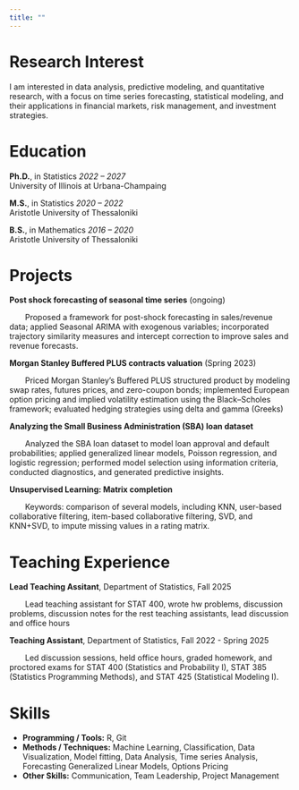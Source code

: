 ```yaml
---
title: ""
---
```


# Research Interest

I am interested in data analysis, predictive modeling, and quantitative research, with a focus on
time series forecasting, statistical modeling, and their applications in financial markets, risk
management, and investment strategies.

# Education

**Ph.D.**, in Statistics *2022 – 2027*<br>
University of Illinois at Urbana-Champaing 

**M.S.**, in Statistics *2020 – 2022*<br>
Aristotle University of Thessaloniki

**B.S.**, in Mathematics  *2016 – 2020*<br>
Aristotle University of Thessaloniki

# Projects

**Post shock forecasting of seasonal time series** (ongoing)<br>
<p style="text-indent: 2em;">
Proposed a framework for post-shock forecasting in sales/revenue data; applied Seasonal ARIMA with exogenous variables; incorporated trajectory similarity measures and intercept correction to improve sales and revenue forecasts.
</p>
  
**Morgan Stanley Buffered PLUS contracts valuation** (Spring 2023)<br>
<p style="text-indent: 2em;">
Priced Morgan Stanley’s Buffered PLUS structured product by modeling swap rates, futures prices, and zero-coupon bonds; implemented European option pricing and implied volatility estimation using the Black–Scholes framework; evaluated hedging strategies using delta and gamma (Greeks)
</p>
  
**Analyzing the Small Business Administration (SBA) loan dataset**<br>
<p style="text-indent: 2em;">
Analyzed the SBA loan dataset to model loan approval and default probabilities; applied generalized linear models, Poisson regression, and logistic regression; performed model selection using information criteria, conducted diagnostics, and generated predictive insights.
</p>
  
**Unsupervised Learning: Matrix completion**<br>
<p style="text-indent: 2em;">
Keywords: comparison of several models, including KNN, user-based collaborative filtering, item-based collaborative filtering, SVD, and KNN+SVD, to impute missing values in a rating matrix. 
</p>

# Teaching Experience

**Lead Teaching Assitant**,  Department of Statistics, Fall 2025<br>
<p style="text-indent: 2em;">
Lead teaching assistant for STAT 400, wrote hw problems, discussion problems, discussion notes for the rest teaching assistants, lead discussion and office hours  
</p>

**Teaching Assistant**, Department of Statistics, Fall 2022 - Spring 2025<br>
<p style="text-indent: 2em;">
Led discussion sessions, held office hours, graded homework, and proctored exams for STAT 400 (Statistics and Probability I), STAT 385 (Statistics Programming Methods), and STAT 425 (Statistical Modeling I).
</p>

# Skills

- **Programming / Tools:** R, Git  
- **Methods / Techniques:** Machine Learning, Classification, Data Visualization, Model fitting, Data Analysis, Time series Analysis, Forecasting Generalized Linear Models, Options Pricing  
- **Other Skills:** Communication, Team Leadership, Project Management 
